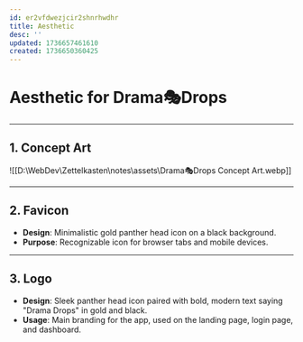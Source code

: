 ```yaml
---
id: er2vfdwezjcir2shnrhwdhr
title: Aesthetic
desc: ''
updated: 1736657461610
created: 1736650360425
---
```


# **Aesthetic for Drama🎭Drops**
___

## **1\. Concept Art**

![[D:\WebDev\Zettelkasten\notes\assets\Drama🎭Drops Concept Art.webp]]
___

## **2\. Favicon**

-   **Design**: Minimalistic gold panther head icon on a black background.
-   **Purpose**: Recognizable icon for browser tabs and mobile devices.

___

## **3\. Logo**

-   **Design**: Sleek panther head icon paired with bold, modern text saying "Drama Drops" in gold and black.
-   **Usage**: Main branding for the app, used on the landing page, login page, and dashboard.
